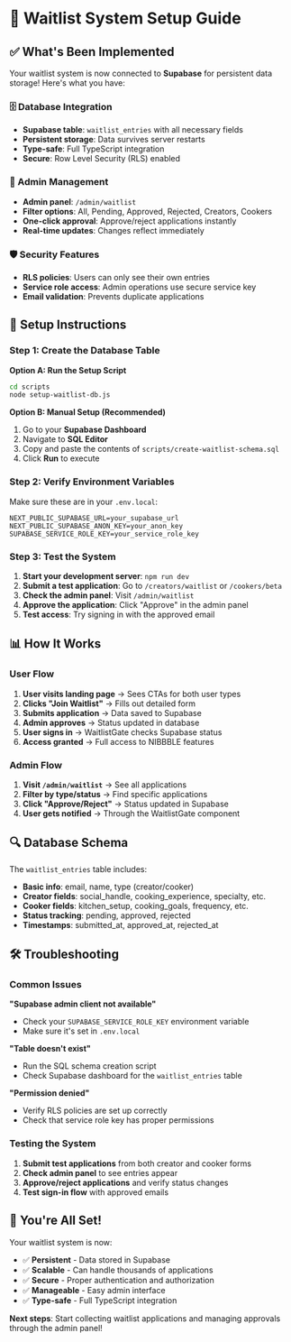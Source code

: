 # 🎯 Waitlist System Setup Guide

## ✅ **What's Been Implemented**

Your waitlist system is now connected to **Supabase** for persistent data storage! Here's what you have:

### **🗄️ Database Integration**
- **Supabase table**: `waitlist_entries` with all necessary fields
- **Persistent storage**: Data survives server restarts
- **Type-safe**: Full TypeScript integration
- **Secure**: Row Level Security (RLS) enabled

### **🔧 Admin Management**
- **Admin panel**: `/admin/waitlist`
- **Filter options**: All, Pending, Approved, Rejected, Creators, Cookers
- **One-click approval**: Approve/reject applications instantly
- **Real-time updates**: Changes reflect immediately

### **🛡️ Security Features**
- **RLS policies**: Users can only see their own entries
- **Service role access**: Admin operations use secure service key
- **Email validation**: Prevents duplicate applications

## 🚀 **Setup Instructions**

### **Step 1: Create the Database Table**

**Option A: Run the Setup Script**
```bash
cd scripts
node setup-waitlist-db.js
```

**Option B: Manual Setup (Recommended)**
1. Go to your **Supabase Dashboard**
2. Navigate to **SQL Editor**
3. Copy and paste the contents of `scripts/create-waitlist-schema.sql`
4. Click **Run** to execute

### **Step 2: Verify Environment Variables**
Make sure these are in your `.env.local`:
```env
NEXT_PUBLIC_SUPABASE_URL=your_supabase_url
NEXT_PUBLIC_SUPABASE_ANON_KEY=your_anon_key
SUPABASE_SERVICE_ROLE_KEY=your_service_role_key
```

### **Step 3: Test the System**
1. **Start your development server**: `npm run dev`
2. **Submit a test application**: Go to `/creators/waitlist` or `/cookers/beta`
3. **Check the admin panel**: Visit `/admin/waitlist`
4. **Approve the application**: Click "Approve" in the admin panel
5. **Test access**: Try signing in with the approved email

## 📊 **How It Works**

### **User Flow**
1. **User visits landing page** → Sees CTAs for both user types
2. **Clicks "Join Waitlist"** → Fills out detailed form
3. **Submits application** → Data saved to Supabase
4. **Admin approves** → Status updated in database
5. **User signs in** → WaitlistGate checks Supabase status
6. **Access granted** → Full access to NIBBBLE features

### **Admin Flow**
1. **Visit `/admin/waitlist`** → See all applications
2. **Filter by type/status** → Find specific applications
3. **Click "Approve/Reject"** → Status updated in Supabase
4. **User gets notified** → Through the WaitlistGate component

## 🔍 **Database Schema**

The `waitlist_entries` table includes:
- **Basic info**: email, name, type (creator/cooker)
- **Creator fields**: social_handle, cooking_experience, specialty, etc.
- **Cooker fields**: kitchen_setup, cooking_goals, frequency, etc.
- **Status tracking**: pending, approved, rejected
- **Timestamps**: submitted_at, approved_at, rejected_at

## 🛠️ **Troubleshooting**

### **Common Issues**

**"Supabase admin client not available"**
- Check your `SUPABASE_SERVICE_ROLE_KEY` environment variable
- Make sure it's set in `.env.local`

**"Table doesn't exist"**
- Run the SQL schema creation script
- Check Supabase dashboard for the `waitlist_entries` table

**"Permission denied"**
- Verify RLS policies are set up correctly
- Check that service role key has proper permissions

### **Testing the System**
1. **Submit test applications** from both creator and cooker forms
2. **Check admin panel** to see entries appear
3. **Approve/reject applications** and verify status changes
4. **Test sign-in flow** with approved emails

## 🎉 **You're All Set!**

Your waitlist system is now:
- ✅ **Persistent** - Data stored in Supabase
- ✅ **Scalable** - Can handle thousands of applications
- ✅ **Secure** - Proper authentication and authorization
- ✅ **Manageable** - Easy admin interface
- ✅ **Type-safe** - Full TypeScript integration

**Next steps**: Start collecting waitlist applications and managing approvals through the admin panel!
